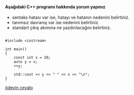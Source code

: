 #### Aşağıdaki C++ programı hakkında yorum yapınız

+ sentaks hatası var ise, hatayı ve hatanın nedenini belirtiniz.
+ tanımsız davranış var ise nedenini belirtiniz.
+ standart çıkış akımına ne yazdırılacağını belirtiniz.

```

#include <iostream>

int main()
{
	const int x = 20;
	auto y = x;
	++y;

	std::cout << y << " " << x << "\n";
}
```

[ödevin cevabı](https://www.youtube.com/watch?v=AYVwPKvnmPI)
